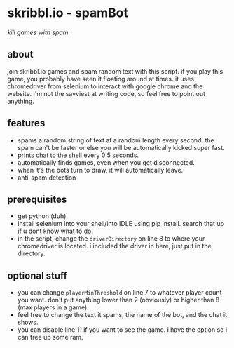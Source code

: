 # skribbl.io - spamBot
*kill games with spam*

## about
join skribbl.io games and spam random text with this script. if you play this game, you probably have seen it floating around at times. it uses chromedriver from selenium to interact with google chrome and the website. i'm not the savviest at writing code, so feel free to point out anything.

## features
- spams a random string of text at a random length every second. the spam can't be faster or else you will be automatically kicked super fast.
- prints chat to the shell every 0.5 seconds.
- automatically finds games, even when you get disconnected.
- when it's the bots turn to draw, it will automatically leave.
- anti-spam detection

## prerequisites 
- get python (duh).
- install selenium into your shell/into IDLE using pip install. search that up if u dont know what to do.
- in the script, change the `driverDirectory` on line 8 to where your chromedriver is located. i included the driver in here, just put in the directory.

## optional stuff
- you can change `playerMinThreshold` on line 7 to whatever player count you want. don't put anything lower than 2 (obviously) or higher than 8 (max players in a game).
- feel free to change the text it spams, the name of the bot, and the chat it shows.
- you can disable line 11 if you want to see the game. i have the option so i can free up some ram.
